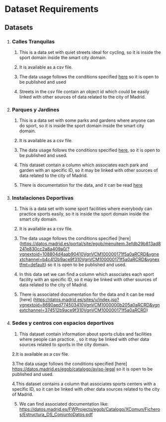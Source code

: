 # Dataset Requirements

## Datasets

1. ### Calles Tranquilas
   
   1. This is a data set with quiet streets ideal for cycling, so it is inside the sport domain inside the smart city domain.

   2. It is available as a csv file.
   
   3. The data usage follows the conditions specified [here](https://datos.madrid.es/portal/site/egob/menuitem.3efdb29b813ad8241e830cc2a8a409a0/?vgnextoid=108804d4aab90410VgnVCM100000171f5a0aRCRD&vgnextchannel=b4c412b9ace9f310VgnVCM100000171f5a0aRCRD&vgnextfmt=default) so it is open to be published and used
   
   4. Streets in the csv file contain an object id which could be easily linked with other sources of data related to the city of Madrid.


2. ### Parques y Jardines
   
   1. This is a data set with some parks and gardens where anyone can do sport, so it is inside the sport domain inside the smart city domain.
   
   2. It is available as a csv file.
   
   3. The data usage follows the conditions specified [here](https://datos.madrid.es/portal/site/egob/menuitem.400a817358ce98c34e937436a8a409a0/?vgnextoid=b4c412b9ace9f310VgnVCM100000171f5a0aRCRD&vgnextchannel=b4c412b9ace9f310VgnVCM100000171f5a0aRCRD&vgnextfmt=default), so it is open to be published and used.
   
   4. This dataset contain a column which associates each park and garden with an specific ID, so it may be linked with other sources of data related to the city of Madrid.
   
   5. There is documentation for the data, and it can be read [here]("https://datos.madrid.es/sites/v/index.jsp?vgnextoid=dc758935dde13410VgnVCM2000000c205a0aRCRD&vgnextchannel=374512b9ace9f310VgnVCM100000171f5a0aRCRD")
   

3. ### Instalaciones Deportivas

   1. This is a data set with some sport facilities where everybody can practice sports easily, so it is inside the sport domain inside the smart city domain.

   2. It is available as a csv file.

   3. The data usage follows the conditions specified [here] (https://datos.madrid.es/portal/site/egob/menuitem.3efdb29b813ad8241e830cc2a8a409a0/?vgnextoid=108804d4aab90410VgnVCM100000171f5a0aRCRD&vgnextchannel=b4c412b9ace9f310VgnVCM100000171f5a0aRCRD&vgnextfmt=default) so it is open to be published and used.

   4. In this data set we can find a column which associates each sport facility with an specific ID, so it may be linked with other sources of data related to the city of Madrid.

   5. There is associated documentation for the data and it can be read [here] (https://datos.madrid.es/sites/v/index.jsp?vgnextoid=8690aed774503410VgnVCM1000000b205a0aRCRD&vgnextchannel=374512b9ace9f310VgnVCM100000171f5a0aRCRD)

4. ### Sedes y centros con espacios deportivos
   
   1. This dataset contain information about sports clubs and facilities where people can practice. , so it may be linked with other data sources related to sports in the city domain.

   2.It is available as a csv file.
   
   3.The data usage follows the conditions specified [here] https://datos.madrid.es/egob/catalogo/aviso-legal   so it is open to be published and used.
   
   4.This dataset contains a column that associates sports centers with a specific ID, so it can be linked with other data sources related to the city of Madrid.
   
   5. We can find associated documentation like:  https://datos.madrid.es/FWProjects/egob/Catalogo/XComun/Ficheros/Estructura_DS_ConjuntoDatos.pdf
